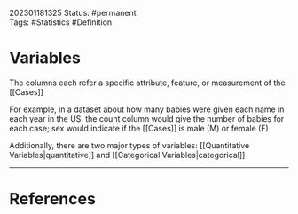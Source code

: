 202301181325
Status: #permanent  
Tags: #Statistics #Definition 

# Variables
The columns each refer a specific attribute, feature, or measurement of the [[Cases]]

For example, in a dataset about how many babies were given each name in each year in the US, the count column would give the number of babies for each case; sex would indicate if the  [[Cases]] is male (M) or female (F)

Additionally, there are two major types of variables: [[Quantitative Variables|quantitative]] and [[Categorical Variables|categorical]]




---
# References
